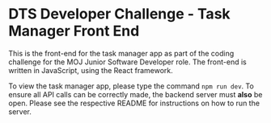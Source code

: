 # DTS Developer Challenge - Task Manager Front End

This is the front-end for the task manager app as part of the coding challenge for the MOJ Junior Software Developer role. The front-end is written in JavaScript, using the React framework.

To view the task manager app, please type the command `npm run dev`. To ensure all API calls can be correctly made, the backend server must **also** be open. Please see the respective README for instructions on how to run the server.
